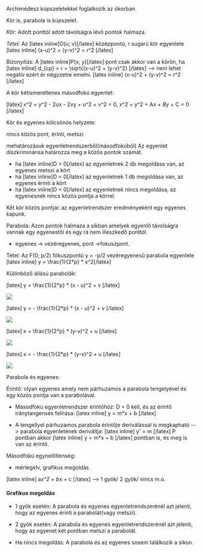 Archimédesz kúpszeletekkel foglalkozik az ókorban.

Kör is, parabola is kúpszelet.

*Kör:* Adott ponttól adott távolságra lévő pontok halmaza.

*Tétel:* Az [latex inline]O(u; v)[/latex] középpontú, r sugarú kör egyenlete [latex inline] \(x-u)^2 + (y-v)^2 = r^2 [/latex]

*Bizonyítás:* A [latex inline]P(x; y)[/latex] pont csak akkor van a körön, ha [latex inline] d_{cp} = r = \sqrt{(x-u)^2 + (y-v)^2} [/latex] --> nem lehet negatív ezért ér négyzetre emelni. [latex inline] \(x-u)^2 + (y-v)^2 = r^2 [/latex]

A kör kétismeretlenes másodfokú egyenlet:

[latex] x^2 + y^2 - 2*u*x - 2*v*y + u^2 + v^2 = 0, x^2 + y^2 + A*x + B*y + C = 0 [/latex]

Kör és egyenes kölcsönös helyzete:

nincs közös pont, érinti, metszi

mehatározásuk egyenletrendszerből(másodfokúból) Az egyenlet diszkriminánsa határozza meg a közös pontok számát.

- ha [latex inline]D > 0[/latex] az egyenletnek 2 db megoldása van, az egyenes metszi a kört
- ha [latex inline]D = 0[/latex] az egyenletnek 1 db megoldása van, az egyenes érinti a kört
- ha [latex inline]D < 0[/latex] az egyenletnek nincs megoldása, az egyenesnek nincs közös pontja a körrel.

Két kör közös pontjai:
az egyenletrendszer eredményeként egy egyenes kapunk.

Parabola: Azon pontok halmaza a síkban amelyek egyenlő távolságra vannak egy egyenestől és egy rá nem illeszkedő ponttól.

- egyenes -> vezéregyenes, pont ->fokuszpont.

Tétel: Az F(0; p/2) fókuszpontú y = -p/2 vezéregyenesű parabola egyenlete [latex inline] y = \frac{1}{2*p} * x^2[/latex]

Különböző állású parabolák:

[latex] y = \frac{1}{2*p} * (x - u)^2 + v [/latex]

![](http://i.imgur.com/gi55a8x.png)

[latex] y = - \frac{1}{2*p} * (x - u)^2 + v  [/latex]

![](http://i.imgur.com/M8db5J2.png)

[latex] x = \frac{1}{2*p} * (y-v)^2 + u [/latex]

![](http://i.imgur.com/b1Y0tYw.png)

[latex] x = - \frac{1}{2*p} * (y-v)^2 + u [/latex]

![](http://i.imgur.com/L7yiX6u.png)

Parabola és egyenes:

Érintő: olyan egyenes amely nem párhuzamos a parabola tengelyével és egy közös pontja van a parabolával.

- Másodfokú egyenletrendszer érintőhöz: D = 0 kell, és az érintő iránytangenses felírása: [latex inline] y = m*x + b [/latex]

- A tengellyel párhuzamos parabola érintője deriválással is megkapható --> parabola egyenletének deriváltja: [latex inline] y' = m [/latex] P pontban akkor [latex inline] y = m*x + b [/latex] pontban is, és meg is van az érintő.

Másodfokú egynelőtlenség:

- mérlegelv, grafikus megoldás

[latex inline] a*x^2 + b*x + c [/latex] --> 1 gyök/ 2 gyök/ nincs m.o.

#### Grafikus megoldás

- 1 gyök esetén: A parabola és egyenes egyenletrendszerénél azt jelenti, hogy az egyenes érinti a parabolát(vagy metszi).

- 2 gyök esetén: A parabola és egyenes egyenletrendszerénél azt jelenti, hogy az egyenet két pontban metszi a parabolát.

- Ha nincs megoldás: A parabola és az egyenes sosem találkozik a síkon.
